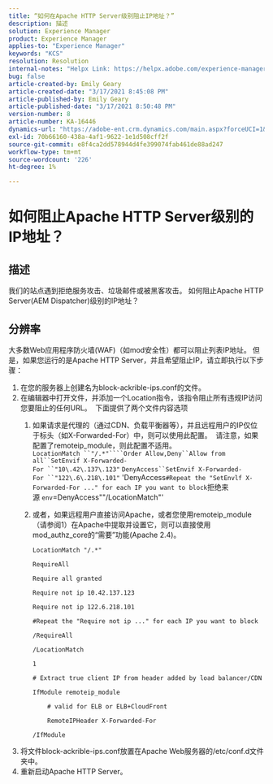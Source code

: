 ```yaml
---
title: “如何在Apache HTTP Server级别阻止IP地址？”
description: 描述
solution: Experience Manager
product: Experience Manager
applies-to: "Experience Manager"
keywords: "KCS"
resolution: Resolution
internal-notes: "Helpx Link: https://helpx.adobe.com/experience-manager/kb/block-ips-apache-http-server.html#remoteip_module"
bug: false
article-created-by: Emily Geary
article-created-date: "3/17/2021 8:45:08 PM"
article-published-by: Emily Geary
article-published-date: "3/17/2021 8:50:48 PM"
version-number: 8
article-number: KA-16446
dynamics-url: "https://adobe-ent.crm.dynamics.com/main.aspx?forceUCI=1&pagetype=entityrecord&etn=knowledgearticle&id=ad7893a3-6187-eb11-a812-000d3a593216"
exl-id: 70b66160-438a-4af1-9622-1e1d508cff2f
source-git-commit: e8f4ca2dd578944d4fe399074fab461de88ad247
workflow-type: tm+mt
source-wordcount: '226'
ht-degree: 1%

---
```


# 如何阻止Apache HTTP Server级别的IP地址？

## 描述


我们的站点遇到拒绝服务攻击、垃圾邮件或被黑客攻击。 如何阻止Apache HTTP Server(AEM Dispatcher)级别的IP地址？


## 分辨率


大多数Web应用程序防火墙(WAF)（如mod安全性）都可以阻止列表IP地址。 但是，如果您运行的是Apache HTTP Server，并且希望阻止IP，请立即执行以下步骤：

1. 在您的服务器上创建名为block-ackrible-ips.conf的文件。
2. 在编辑器中打开文件，并添加一个Location指令，该指令阻止所有违规IP访问您要阻止的任何URL。  下面提供了两个文件内容选项
   1. 如果请求是代理的（通过CDN、负载平衡器等），并且远程用户的IP仅位于标头（如X-Forwarded-For）中，则可以使用此配置。  请注意，如果配置了remoteip_module，则此配置不适用。  `LocationMatch ``"/.*"````Order Allow,Deny``Allow from all``SetEnvif X-Forwarded-For ``"10\.42\.137\.123"` `DenyAccess``SetEnvif X-Forwarded-For ``"122\.6\.218\.101"` &#39;DenyAccess``#Repeat the "SetEnvlf X-Forwarded-For ..." for each IP you want to block``拒绝来源 ``env``=DenyAccess&quot;&quot;/LocationMatch&quot;&#39;
   2. 或者，如果远程用户直接访问Apache，或者您使用remoteip_module（请参阅1）在Apache中提取并设置它，则可以直接使用mod_authz_core的“需要”功能(Apache 2.4)。


      `LocationMatch "/.*"`


      `RequireAll`


      `Require all granted`


      `Require not ip 10.42.137.123`


      `Require not ip 122.6.218.101`


      `#Repeat the "Require not ip ..." for each IP you want to block`


      `/RequireAll`


      `/LocationMatch`


      `1`


      `# Extract true client IP from header added by load balancer/CDN`


      `IfModule remoteip_module`


      `    # valid for ELB or ELB+CloudFront`


      `    RemoteIPHeader X-Forwarded-For`


      `/IfModule`
3. 将文件block-ackrible-ips.conf放置在Apache Web服务器的/etc/conf.d文件夹中。
4. 重新启动Apache HTTP Server。
